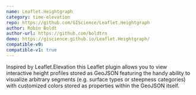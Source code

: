 ```yaml
---
name: Leaflet.Heightgraph
category: time-elevation
repo: https://github.com/GIScience/Leaflet.Heightgraph
author: Robin Boldt
author-url: https://github.com/boldtrn
demo: https://giscience.github.io/Leaflet.Heightgraph/
compatible-v0:
compatible-v1: true
---
```


Inspired by Leaflet.Elevation this Leaflet plugin allows you to view interactive height profiles stored as GeoJSON featuring the handy ability to visualize arbitrary segments (e.g. surface types or steepness categories) with customized colors stored as properties within the GeoJSON itself.
